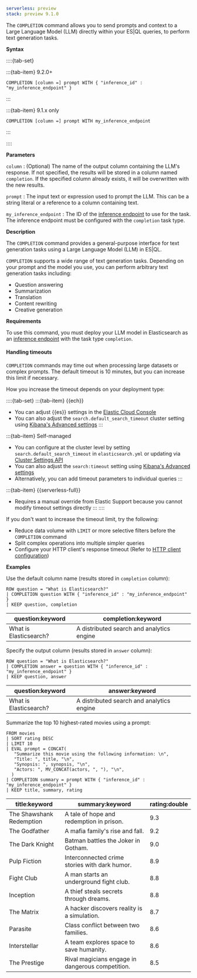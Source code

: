 
```yaml {applies_to}
serverless: preview
stack: preview 9.1.0
```

The `COMPLETION` command allows you to send prompts and context to a Large Language Model (LLM) directly within your ES|QL queries, to perform text generation tasks.

**Syntax**

::::{tab-set}

:::{tab-item} 9.2.0+

```esql
COMPLETION [column =] prompt WITH { "inference_id" : "my_inference_endpoint" }
```

:::

:::{tab-item} 9.1.x only

```esql
COMPLETION [column =] prompt WITH my_inference_endpoint
```

:::

::::

**Parameters**

`column`
:   (Optional) The name of the output column containing the LLM's response.
    If not specified, the results will be stored in a column named `completion`.
    If the specified column already exists, it will be overwritten with the new results.

`prompt`
:   The input text or expression used to prompt the LLM.
    This can be a string literal or a reference to a column containing text.

`my_inference_endpoint`
:   The ID of the [inference endpoint](docs-content://explore-analyze/elastic-inference/inference-api.md) to use for the task.
    The inference endpoint must be configured with the `completion` task type.

**Description**

The `COMPLETION` command provides a general-purpose interface for
text generation tasks using a Large Language Model (LLM) in ES|QL.

`COMPLETION` supports a wide range of text generation tasks. Depending on your
prompt and the model you use, you can perform arbitrary text generation tasks
including:

- Question answering
- Summarization
- Translation
- Content rewriting
- Creative generation

**Requirements**

To use this command, you must deploy your LLM model in Elasticsearch as
an [inference endpoint](https://www.elastic.co/docs/api/doc/elasticsearch/operation/operation-inference-put) with the
task type `completion`.

#### Handling timeouts

`COMPLETION` commands may time out when processing large datasets or complex prompts. The default timeout is 10 minutes, but you can increase this limit if necessary.

How you increase the timeout depends on your deployment type:

::::{tab-set}
:::{tab-item} {{ech}}
* You can adjust {{es}} settings in the [Elastic Cloud Console](docs-content://deploy-manage/deploy/elastic-cloud/edit-stack-settings.md)
* You can also adjust the `search.default_search_timeout` cluster setting using [Kibana's Advanced settings](kibana://reference/advanced-settings.md#kibana-search-settings)
:::

:::{tab-item} Self-managed
* You can configure at the cluster level by setting `search.default_search_timeout` in `elasticsearch.yml` or updating via [Cluster Settings API](https://www.elastic.co/docs/api/doc/elasticsearch/operation/operation-cluster-put-settings)
* You can also adjust the `search:timeout` setting using [Kibana's Advanced settings](kibana://reference/advanced-settings.md#kibana-search-settings)
* Alternatively, you can add timeout parameters to individual queries
:::

:::{tab-item} {{serverless-full}}
* Requires a manual override from Elastic Support because you cannot modify timeout settings directly
:::
::::

If you don't want to increase the timeout limit, try the following:

* Reduce data volume with `LIMIT` or more selective filters before the `COMPLETION` command
* Split complex operations into multiple simpler queries
* Configure your HTTP client's response timeout (Refer to [HTTP client configuration](/reference/elasticsearch/configuration-reference/networking-settings.md#_http_client_configuration))


**Examples**

Use the default column name (results stored in `completion` column):

```esql
ROW question = "What is Elasticsearch?"
| COMPLETION question WITH { "inference_id" : "my_inference_endpoint" }
| KEEP question, completion
```

| question:keyword       | completion:keyword                        |
|------------------------|-------------------------------------------|
| What is Elasticsearch? | A distributed search and analytics engine |

Specify the output column (results stored in `answer` column):

```esql
ROW question = "What is Elasticsearch?"
| COMPLETION answer = question WITH { "inference_id" : "my_inference_endpoint" }
| KEEP question, answer
```

| question:keyword | answer:keyword |
| --- | --- |
| What is Elasticsearch? | A distributed search and analytics engine |

Summarize the top 10 highest-rated movies using a prompt:

```esql
FROM movies
| SORT rating DESC
| LIMIT 10
| EVAL prompt = CONCAT(
   "Summarize this movie using the following information: \n",
   "Title: ", title, "\n",
   "Synopsis: ", synopsis, "\n",
   "Actors: ", MV_CONCAT(actors, ", "), "\n",
  )
| COMPLETION summary = prompt WITH { "inference_id" : "my_inference_endpoint" }
| KEEP title, summary, rating
```

| title:keyword | summary:keyword | rating:double |
| --- | --- | --- |
| The Shawshank Redemption | A tale of hope and redemption in prison. | 9.3 |
| The Godfather | A mafia family's rise and fall. | 9.2 |
| The Dark Knight | Batman battles the Joker in Gotham. | 9.0 |
| Pulp Fiction | Interconnected crime stories with dark humor. | 8.9 |
| Fight Club | A man starts an underground fight club. | 8.8 |
| Inception | A thief steals secrets through dreams. | 8.8 |
| The Matrix | A hacker discovers reality is a simulation. | 8.7 |
| Parasite | Class conflict between two families. | 8.6 |
| Interstellar | A team explores space to save humanity. | 8.6 |
| The Prestige | Rival magicians engage in dangerous competition. | 8.5 |
